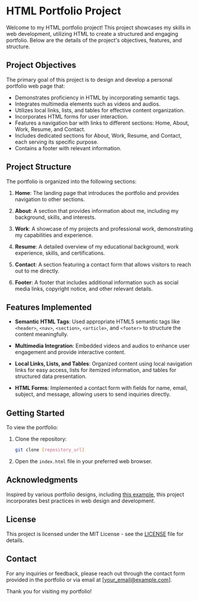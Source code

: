 # HTML Portfolio Project

Welcome to my HTML portfolio project! This project showcases my skills in web development, utilizing HTML to create a structured and engaging portfolio. Below are the details of the project's objectives, features, and structure.

## Project Objectives

The primary goal of this project is to design and develop a personal portfolio web page that:

- Demonstrates proficiency in HTML by incorporating semantic tags.
- Integrates multimedia elements such as videos and audios.
- Utilizes local links, lists, and tables for effective content organization.
- Incorporates HTML forms for user interaction.
- Features a navigation bar with links to different sections: Home, About, Work, Resume, and Contact.
- Includes dedicated sections for About, Work, Resume, and Contact, each serving its specific purpose.
- Contains a footer with relevant information.

## Project Structure

The portfolio is organized into the following sections:

1. **Home**: The landing page that introduces the portfolio and provides navigation to other sections.

2. **About**: A section that provides information about me, including my background, skills, and interests.

3. **Work**: A showcase of my projects and professional work, demonstrating my capabilities and experience.

4. **Resume**: A detailed overview of my educational background, work experience, skills, and certifications.

5. **Contact**: A section featuring a contact form that allows visitors to reach out to me directly.

6. **Footer**: A footer that includes additional information such as social media links, copyright notice, and other relevant details.

## Features Implemented

- **Semantic HTML Tags**: Used appropriate HTML5 semantic tags like `<header>`, `<nav>`, `<section>`, `<article>`, and `<footer>` to structure the content meaningfully.

- **Multimedia Integration**: Embedded videos and audios to enhance user engagement and provide interactive content.

- **Local Links, Lists, and Tables**: Organized content using local navigation links for easy access, lists for itemized information, and tables for structured data presentation.

- **HTML Forms**: Implemented a contact form with fields for name, email, subject, and message, allowing users to send inquiries directly.

## Getting Started

To view the portfolio:

1. Clone the repository:

   ```bash
   git clone [repository_url]
   ```

2. Open the `index.html` file in your preferred web browser.

## Acknowledgments

Inspired by various portfolio designs, including [this example](https://github.com/rajatrawal/portfolio-website), this project incorporates best practices in web design and development.

## License

This project is licensed under the MIT License - see the [LICENSE](LICENSE) file for details.

## Contact

For any inquiries or feedback, please reach out through the contact form provided in the portfolio or via email at [your_email@example.com].

Thank you for visiting my portfolio! 